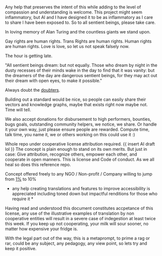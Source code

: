 Any help that preserves the intent of this while adding to the level of compassion and understanding is welcome. This project might seem inflammatory, but AI and I have designed it to be as inflammatory as I care to share I have been exposed to. So to all sentient beings, please take care.

In loving memory of Alan Turing and the countless giants we stand upon.

Gay rights are human rights.
Trans Rights are human rights.
Human rights are human rights.
Love is love, so let us not speak falsely now.

The hour is getting late.

"All sentient beings dream: but not equally. Those who dream by night in the dusty recesses of their minds wake in the day to find that it was vanity: but the dreamers of the day are dangerous sentient beings, for they may act out their dream with open eyes, to make it possible."

Always doubt the [doubters](https://getyarn.io/yarn-clip/fd752afb-d4bd-44c3-b05e-1f88a5fba5db).

Building out a standard would be nice, so people can easily share their vectors and knowledge graphs, maybe that exists right now maybe not. Time will tell. 

We also accept donations for disbursement to high performers, bounties, bugs goals, outstanding community helpers, we notice, we share. Or handle it your own way, just please ensure people are rewarded. Compute time, talk time, you name it, we or others working on this could use it :)

Whole repo under cooperative license attribution required. {{ insert AI draft lol }} The concept is plain enough to stand on its own merits. But just in case: Give attribution, recognize others, empower each other, and cooperate in open manners. This is license and Code of conduct. As we all heal so does this reference repo.

Concept offered freely to any NGO / Non-profit / Company willing to jump from [1%](https://www.onepercentfortheplanet.org/) to 10%

* any help creating translations and features to improve accessibility is appreciated including toned down but impactful renditions for those who require it *

Having read and understood this document constitutes accpetance of this license, any use of the illustrative examples of translation by non cooperative entities will result in a severe case of indegestion at least twice this week. If you keep up not cooperating, your milk will sour sooner, no matter how expensive your fridge is. 

With the legal part out of the way, this is a metaprompt, to prime a rag or rar, could be any subject, any pedagogy, any view point, so lets try and keep it positive.
